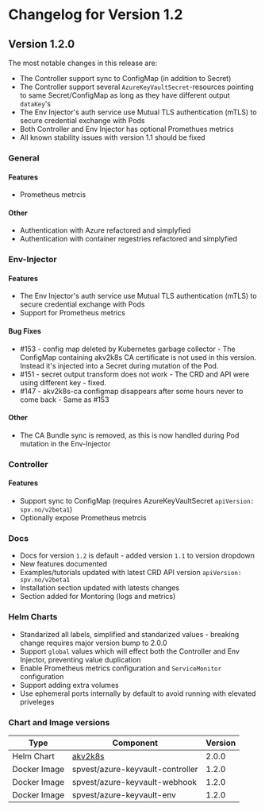# Changelog for Version 1.2

## Version 1.2.0

The most notable changes in this release are:

* The Controller support sync to ConfigMap (in addition to Secret)
* The Controller support several `AzureKeyVaultSecret`-resources pointing to same Secret/ConfigMap as long as they have different output `dataKey`'s
* The Env Injector's auth service use Mutual TLS authentication (mTLS) to secure credential exchange with Pods
* Both Controller and Env Injector has optional Promethues metrics
* All known stability issues with version 1.1 should be fixed

### General

#### Features

* Prometheus metrcis

#### Other 

* Authentication with Azure refactored and simplyfied
* Authentication with container regestries refactored and simplyfied

### Env-Injector

#### Features

* The Env Injector's auth service use Mutual TLS authentication (mTLS) to secure credential exchange with Pods
* Support for Prometheus metrics

#### Bug Fixes

* #153 - config map deleted by Kubernetes garbage collector - The ConfigMap containing akv2k8s CA certificate is not used in this version. Instead it's injected into a Secret during mutation of the Pod.
* #151 - secret output transform does not work - The CRD and API were using different key - fixed.
* #147 - akv2k8s-ca configmap disappears after some hours never to come back - Same as #153

#### Other
* The CA Bundle sync is removed, as this is now handled during Pod mutation in the Env-Injector

### Controller

#### Features
* Support sync to ConfigMap (requires AzureKeyVaultSecret `apiVersion: spv.no/v2beta1`)
* Optionally expose Prometheus metrcis

### Docs

* Docs for version `1.2` is default - added version `1.1` to version dropdown
* New features documented
* Examples/tutorials updated with latest CRD API version `apiVersion: spv.no/v2beta1`
* Installation section updated with latests changes
* Section added for Montoring (logs and metrics)

### Helm Charts

* Standarized all labels, simplified and standarized values - breaking change requires major version bump to 2.0.0
* Support `global` values which will effect both the Controller and Env Injector, preventing value duplication
* Enable Prometheus metrics configuration and `ServiceMonitor` configuration
* Support adding extra volumes
* Use ephemeral ports internally by default to avoid running with elevated priveleges   

### Chart and Image versions

| Type    |           Component                                   |                Version         |         
| ------- | ---------------------------------- | -----------------------------|
| Helm Chart | [akv2k8s](https://github.com/SparebankenVest/public-helm-charts/tree/master/stable/akv2k8s) | 2.0.0 |
| Docker Image | spvest/azure-keyvault-controller | 1.2.0 |
| Docker Image | spvest/azure-keyvault-webhook | 1.2.0 |
| Docker Image | spvest/azure-keyvault-env  | 1.2.0 |
